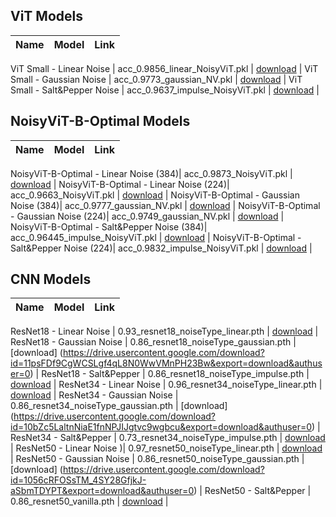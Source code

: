 ## ViT Models

| Name | Model | Link |
|-------|-------|------|

ViT Small - Linear Noise | acc_0.9856_linear_NoisyViT.pkl | [download](https://drive.usercontent.google.com/download?id=12hdbT_hHuwiND3mx6zmGMsF52m1ICayt&export=download&authuser=0) |
ViT Small - Gaussian Noise | acc_0.9773_gaussian_NV.pkl | [download](https://drive.usercontent.google.com/download?id=13R4Noie2e0ZCeimxZ040zQGUPzJvfKqL&export=download&authuser=0) |
ViT Small - Salt&Pepper Noise | acc_0.9637_impulse_NoisyViT.pkl | [download](https://drive.usercontent.google.com/download?id=14LTSgVnTidXGGgMzG7Sf25G9E5GNE9OR&export=download&authuser=0) |

## NoisyViT-B-Optimal Models

| Name | Model | Link |
|-------|-------|------|

NoisyViT-B-Optimal - Linear Noise (384)| acc_0.9873_NoisyViT.pkl | [download](https://drive.usercontent.google.com/download?id=10ecUE2mnOEMoYYQydvpTyFP_AosFiES9&export=download&authuser=0) |
NoisyViT-B-Optimal - Linear Noise (224)| acc_0.9663_NoisyViT.pkl | [download](https://drive.usercontent.google.com/download?id=11Bp6kdFqRxISQ5o7uDTJotUQUn39na5Z&export=download&authuser=0) |
NoisyViT-B-Optimal - Gaussian Noise (384)| acc_0.9777_gaussian_NV.pkl | [download](https://drive.usercontent.google.com/download?id=1-k8PoI2cNel28BRmKoMKLmLVwtVJzCHp&export=download&authuser=0) |
NoisyViT-B-Optimal - Gaussian Noise (224)| acc_0.9749_gaussian_NV.pkl | [download](https://drive.usercontent.google.com/download?id=10H6z-XJmsnjK9-izWT_6xQWQiv_gdOog&export=download&authuser=0) |
NoisyViT-B-Optimal - Salt&Pepper Noise (384)| acc_0.96445_impulse_NoisyViT.pkl | [download](https://drive.usercontent.google.com/download?id=1-DTIUJnTRBv4qQwRvi7-quNYbAK_qZdK&export=download&authuser=0) |
NoisyViT-B-Optimal - Salt&Pepper Noise (224)| acc_0.9832_impulse_NoisyViT.pkl | [download](https://drive.usercontent.google.com/download?id=108DnZ0nn_WKUNDSWuNDwjfRSnLgu5Yr2&export=download&authuser=0) |


## CNN Models

| Name | Model | Link |
|-------|-------|------|

ResNet18 - Linear Noise | 0.93_resnet18_noiseType_linear.pth | [download](https://drive.usercontent.google.com/download?id=11QA31OzPxsQzbL6W85S5HPSmi_YUEBKp&export=download&authuser=0) |
ResNet18 - Gaussian Noise | 0.86_resnet18_noiseType_gaussian.pth | [download]
(https://drive.usercontent.google.com/download?id=11psFDf9CgWCSLgf4qL8N0WwVMnPH23Bw&export=download&authuser=0) |
ResNet18 - Salt&Pepper | 0.86_resnet18_noiseType_impulse.pth | [download](https://drive.usercontent.google.com/download?id=10tFN_IIbLS9E0Sff3e9TC1X8IL9Imgdm&export=download&authuser=0) |
ResNet34 - Linear Noise | 0.96_resnet34_noiseType_linear.pth | [download](https://drive.usercontent.google.com/download?id=1-uhzjkZHEsd5wQW5lgvLLyKZiP_-JWEd&export=download&authuser=0) |
ResNet34 - Gaussian Noise | 0.86_resnet34_noiseType_gaussian.pth | [download]
(https://drive.usercontent.google.com/download?id=10bZc5LaltnNiaE1fnNPJIJgtvc9wgbcu&export=download&authuser=0) |
ResNet34 - Salt&Pepper | 0.73_resnet34_noiseType_impulse.pth | [download](https://drive.usercontent.google.com/download?id=10lvvqG6QTfne7I5kMl7cQy1HhdvK_4dB&export=download&authuser=0) |
ResNet50 - Linear Noise )| 0.97_resnet50_noiseType_linear.pth | [download](https://drive.usercontent.google.com/download?id=1-WFu7zDW3yyrBA0zuNZ_1GRkzNof6d1S&export=download&authuser=0) |
ResNet50 - Gaussian Noise | 0.86_resnet50_noiseType_gaussian.pth | [download]
(https://drive.usercontent.google.com/download?id=1056cRFOSsTM_4SY28GfjkJ-aSbmTDYPT&export=download&authuser=0) |
ResNet50 - Salt&Pepper | 0.86_resnet50_vanilla.pth | [download](https://drive.usercontent.google.com/download?id=10r_U-pmgCqco7GfJFTGawPvLBl57N5Ah&export=download&authuser=0) |


